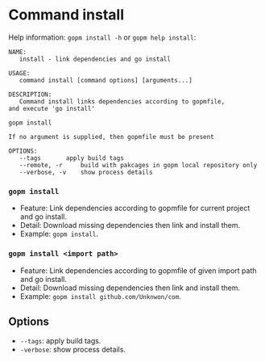 Command install
===============

Help information: `gopm install -h` or `gopm help install`:

```
NAME:
   install - link dependencies and go install

USAGE:
   command install [command options] [arguments...]

DESCRIPTION:
   Command install links dependencies according to gopmfile,
and execute 'go install'

gopm install

If no argument is supplied, then gopmfile must be present

OPTIONS:
   --tags 		apply build tags
   --remote, -r		build with pakcages in gopm local repository only
   --verbose, -v	show process details
```
   
### `gopm install`

- Feature: Link dependencies according to gopmfile for current project and go install.
- Detail: Download missing dependencies then link and install them.
- Example: `gopm install`.

### `gopm install <import path>`

- Feature: Link dependencies according to gopmfile of given import path and go install.
- Detail: Download missing dependencies then link and install them.
- Example: `gopm install github.com/Unknwon/com`.

## Options

- `--tags`: apply build tags.
- `-verbose`: show process details.